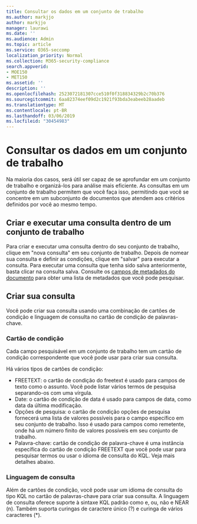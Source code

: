 ```yaml
---
title: Consultar os dados em um conjunto de trabalho
ms.author: markjjo
author: markjjo
manager: laurawi
ms.date: ''
ms.audience: Admin
ms.topic: article
ms.service: O365-seccomp
localization_priority: Normal
ms.collection: M365-security-compliance
search.appverid:
- MOE150
- MET150
ms.assetid: ''
description: ''
ms.openlocfilehash: 2523072181307cce510f0f318834329b2c70b376
ms.sourcegitcommit: 6aa82374eef09d2c1921f93bda3eabeeb28aadeb
ms.translationtype: MT
ms.contentlocale: pt-BR
ms.lasthandoff: 03/06/2019
ms.locfileid: "30454983"
---
```

# <a name="query-the-data-in-a-working-set"></a>Consultar os dados em um conjunto de trabalho

Na maioria dos casos, será útil ser capaz de se aprofundar em um conjunto de trabalho e organizá-los para análise mais eficiente. As consultas em um conjunto de trabalho permitem que você faça isso, permitindo que você se concentre em um subconjunto de documentos que atendem aos critérios definidos por você ao mesmo tempo.

## <a name="creating-and-running-a-query-within-a-working-set"></a>Criar e executar uma consulta dentro de um conjunto de trabalho

Para criar e executar uma consulta dentro do seu conjunto de trabalho, clique em "nova consulta" em seu conjunto de trabalho. Depois de nomear sua consulta e definir as condições, clique em "salvar" para executar a consulta. Para executar uma consulta que tenha sido salva anteriormente, basta clicar na consulta salva. Consulte os [campos de metadados do documento](document-metadata-fields.md) para obter uma lista de metadados que você pode pesquisar.

## <a name="building-your-query"></a>Criar sua consulta

Você pode criar sua consulta usando uma combinação de cartões de condição e linguagem de consulta no cartão de condição de palavras-chave.

### <a name="condition-card"></a>Cartão de condição

Cada campo pesquisável em um conjunto de trabalho tem um cartão de condição correspondente que você pode usar para criar sua consulta.

Há vários tipos de cartões de condição:
- FREETEXT: o cartão de condição do freetext é usado para campos de texto como o assunto. Você pode listar vários termos de pesquisa separando-os com uma vírgula.
- Date: o cartão de condição de data é usado para campos de data, como data da última modificação.
- Opções de pesquisa: o cartão de condição opções de pesquisa fornecerá uma lista de valores possíveis para o campo específico em seu conjunto de trabalho. Isso é usado para campos como remetente, onde há um número finito de valores possíveis em seu conjunto de trabalho.
- Palavra-chave: cartão de condição de palavra-chave é uma instância específica do cartão de condição FREETEXT que você pode usar para pesquisar termos ou usar o idioma de consulta do KQL. Veja mais detalhes abaixo.

### <a name="query-language"></a>Linguagem de consulta

Além de cartões de condição, você pode usar um idioma de consulta do tipo KQL no cartão de palavras-chave para criar sua consulta. A linguagem de consulta oferece suporte à sintaxe KQL padrão como e, ou, não e NEAR (n). Também suporta curingas de caractere único (?) e curinga de vários caracteres (*).